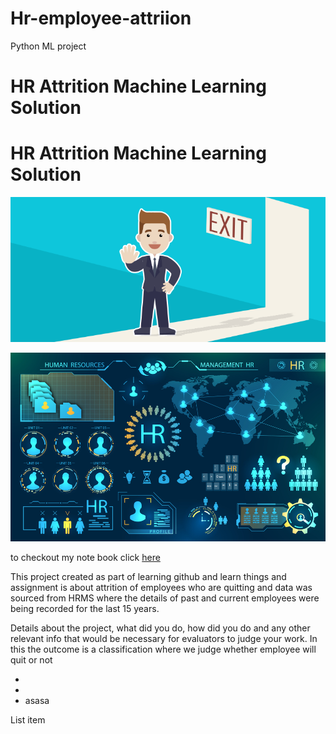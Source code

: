 # Hr-employee-attriion
Python ML project
# HR Attrition Machine Learning Solution

# HR Attrition Machine Learning Solution

![enter image description here](https://github.com/naga6674/Hr-employee-attriion/blob/main/Attrtion%5B1%5D.png?raw=true)


![enter image description here](https://github.com/naga6674/Hr-employee-attriion/blob/main/hr-analytics-10%5B1%5D.jpg?raw=true)

to checkout my note book click [here](https://github.com/naga6674/Hr-employee-attriion/blob/main/HR_Analytics%5B1%5D.ipynb)

This project created as part of learning github and learn things and assignment is about attrition of employees who are quitting and data was sourced from HRMS where the details of past and current employees were being recorded for the last 15 years.

Details about the project, what did you do, how did you do and any other relevant info that would be necessary for evaluators to judge your work.
In this the outcome is a classification where we judge whether employee will quit or not

 - 
 -  
 - asasa

List item

